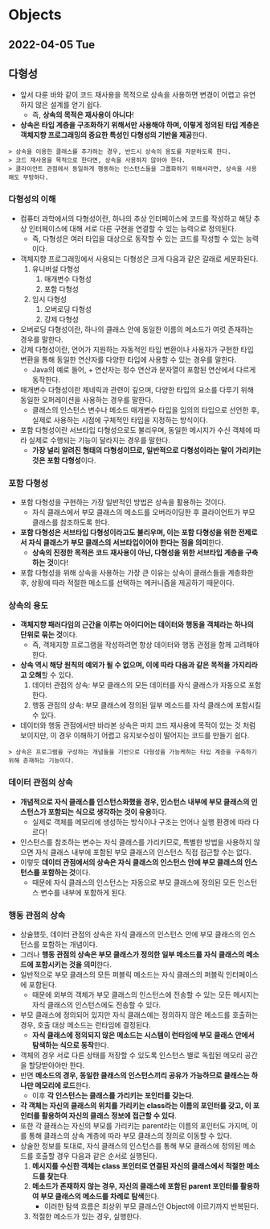 # Objects
## 2022-04-05 Tue

## 다형성
* 앞서 다룬 바와 같이 코드 재사용을 목적으로 상속을 사용하면 변경이 어렵고 유연하지 않은 설계를 얻기 쉽다.
  * 즉, **상속의 목적은 재사용이 아니다**!
* **상속은 타입 계층을 구조화하기 위해서만 사용해야 하며, 이렇게 정의된 타입 계층은 객체지향 프로그래밍의 중요한 특성인 다형성의 기반을 제공**한다.
```
> 상속을 이용한 클래스를 추가하는 경우, 반드시 상속의 용도를 자문하도록 한다.
> 코드 재사용을 목적으로 한다면, 상속을 사용하지 않아야 한다.
> 클라이언트 관점에서 동일하게 행동하는 인스턴스들을 그룹화하기 위해서라면, 상속을 사용해도 무방하다.
```

### 다형성의 이해
* 컴퓨터 과학에서의 다형성이란, 하나의 추상 인터페이스에 코드를 작성하고 해당 추상 인터페이스에 대해 서로 다른 구현을 연결할 수 있는 능력으로 정의된다.
  * 즉, 다형성은 여러 타입을 대상으로 동작할 수 있는 코드를 작성할 수 있는 능력이다.
* 객체지향 프로그래밍에서 사용되는 다형성은 크게 다음과 같은 갈래로 세분화된다.
  1. 유니버설 다형성
     1. 매개변수 다형성
     2. 포함 다형성
  2. 임시 다형성
     1. 오버로딩 다형성
     2. 강제 다형성
* 오버로딩 다형성이란, 하나의 클래스 안에 동일한 이름의 메소드가 여럿 존재하는 경우를 말한다.
* 강제 다형성이란, 언어가 지원하는 자동적인 타입 변환이나 사용자가 구현한 타입 변환을 통해 동일한 연산자를 다양한 타입에 사용할 수 있는 경우를 말한다.
  * Java의 예로 들어, + 연산자는 정수 연산과 문자열이 포함된 연산에서 다르게 동작한다.
* 매개변수 다형성이란 제네릭과 관련이 깊으며, 다양한 타입의 요소를 다루기 위해 동일한 오퍼레이션을 사용하는 경우를 말한다.
  * 클래스의 인스턴스 변수나 메소드 매개변수 타입을 임의의 타입으로 선언한 후, 실제로 사용하는 시점에 구체적인 타입을 지정하는 방식이다.
* 포함 다형성이란 서브타입 다형성으로도 불리우며, 동일한 메시지가 수신 객체에 따라 실제로 수행되는 기능이 달라지는 경우를 말한다.
  * **가장 널리 알려진 형태의 다형성이므로, 일반적으로 다형성이라는 말이 가리키는 것은 포함 다형성**이다.

### 포함 다형성
* 포함 다형성을 구현하는 가장 일반적인 방법은 상속을 활용하는 것이다.
  * 자식 클래스에서 부모 클래스의 메소드를 오버라이딩한 후 클라이언트가 부모 클래스를 참조하도록 한다.
* **포함 다형성은 서브타입 다형성이라고도 불리우며, 이는 포함 다형성을 위한 전제로서 자식 클래스가 부모 클래스의 서브타입이어야 한다는 점을 의미**한다.
  * **상속의 진정한 목적은 코드 재사용이 아닌, 다형성을 위한 서브타입 계층을 구축하는 것**이다!
* 포함 다형성을 위해 상속을 사용하는 가장 큰 이유는 상속이 클래스들을 계층화한 후, 상황에 따라 적절한 메소드를 선택하는 메커니즘을 제공하기 때문이다.

### 상속의 용도
* **객체지향 패러다임의 근간을 이루는 아이디어는 데이터와 행동을 객체라는 하나의 단위로 묶는 것**이다.
  * 즉, 객체지향 프로그램을 작성하려면 항상 데이터와 행동 관점을 함께 고려해야 한다.
* **상속 역시 해당 원칙의 예외가 될 수 없으며, 이에 따라 다음과 같은 목적을 가지리라고 오해**할 수 있다.
  1. 데이터 관점의 상속: 부모 클래스의 모든 데이터를 자식 클래스가 자동으로 포함한다.
  2. 행동 관점의 상속: 부모 클래스에 정의된 일부 메소드를 자식 클래스에 포함시킬 수 있다.
* 데이터와 행동 관점에서만 바라본 상속은 마치 코드 재사용에 목적이 있는 것 처럼 보이지만, 이 경우 이해하기 어렵고 유지보수성이 떨어지는 코드를 만들기 쉽다.
```
> 상속은 프로그램을 구성하는 개념들을 기반으로 다형성을 가능케하는 타입 계층을 구축하기 위해 존재하는 기능이다.
```

### 데이터 관점의 상속
* **개념적으로 자식 클래스를 인스턴스화했을 경우, 인스턴스 내부에 부모 클래스의 인스턴스가 포함되는 식으로 생각하는 것이 유용**하다.
  * 실제로 객체를 메모리에 생성하는 방식이나 구조는 언어나 실행 환경에 따라 다르다!
* 인스턴스를 참조하는 변수는 자식 클래스를 가리키므로, 특별한 방법을 사용하지 않으면 자식 클래스 내부에 포함된 부모 클래스의 인스턴스 직접 접근할 수는 없다.
* 이렇듯 **데이터 관점에서의 상속은 자식 클래스의 인스턴스 안에 부모 클래스의 인스턴스를 포함하는 것**이다.
  * 때문에 자식 클래스의 인스턴스는 자동으로 부모 클래스에 정의된 모든 인스턴스 변수를 내부에 포함하게 된다.

### 행동 관점의 상속
* 상술했듯, 데이터 관점의 상속은 자식 클래스의 인스턴스 안에 부모 클래스의 인스턴스를 포함하는 개념이다.
* 그러나 **행동 관점의 상속은 부모 클래스가 정의한 일부 메소드를 자식 클래스의 메소드에 포함시키는 것을 의미**한다. 
* 일반적으로 부모 클래스의 모든 퍼블릭 메소드는 자식 클래스의 퍼블릭 인터페이스에 포함된다.
  * 때문에 외부의 객체가 부모 클래스의 인스턴스에 전송할 수 있는 모든 메시지는 자식 클래스의 인스턴스에도 전송할 수 있다.
* 부모 클래스에 정의되어 있지만 자식 클래스에는 정의하지 않은 메소드를 호출하는 경우, 호출 대상 메소드는 런타임에 결정된다.
  * **자식 클래스에 정의되지 않은 메소드는 시스템이 런타임에 부모 클래스 안에서 탐색하는 식으로 동작**한다.
* 객체의 경우 서로 다른 상태를 저장할 수 있도록 인스턴스 별로 독립된 메모리 공간을 할당받아야만 한다.
* 반면 **메소드의 경우, 동일한 클래스의 인스턴스끼리 공유가 가능하므로 클래스는 하나만 메모리에 로드**한다.
  * 이후 **각 인스턴스는 클래스를 가리키는 포인터를 갖는다**.
* **각 객체는 자신의 클래스의 위치를 가리키는 class라는 이름의 포인터를 갖고, 이 포인터를 활용하여 자신의 클래스 정보에 접근할 수 있다**.
* 또한 각 클래스는 자신의 부모를 가리키는 parent라는 이름의 포인터도 가지며, 이를 통해 클래스의 상속 계층에 따라 부모 클래스의 정의로 이동할 수 있다.
* 상술한 정보를 토대로, 자식 클래스의 인스턴스를 통해 부모 클래스에 정의된 메소드를 호출할 경우 다음과 같은 순서로 실행된다.
  1. **메시지를 수신한 객체는 class 포인터로 연결된 자신의 클래스에서 적절한 메소드를 찾는다**.
  2. **메소드가 존재하지 않는 경우, 자신의 클래스에 포함된 parent 포인터를 활용하여 부모 클래스의 메소드를 차례로 탐색**한다.
     * 이러한 탐색 흐름은 최상위 부모 클래스인 Object에 이르기까지 반복된다.
  3. 적절한 메소드가 있는 경우, 실행한다.